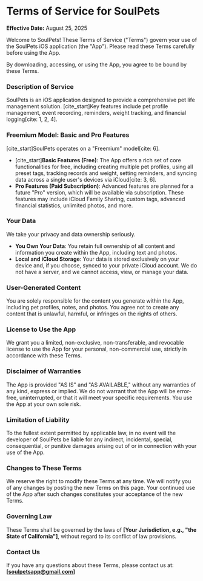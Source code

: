 # Terms of Service for SoulPets

**Effective Date:** August 25, 2025

Welcome to SoulPets! These Terms of Service ("Terms") govern your use of the SoulPets iOS application (the "App"). Please read these Terms carefully before using the App.

By downloading, accessing, or using the App, you agree to be bound by these Terms.

### Description of Service

SoulPets is an iOS application designed to provide a comprehensive pet life management solution. [cite_start]Key features include pet profile management, event recording, reminders, weight tracking, and financial logging[cite: 1, 2, 4].

### Freemium Model: Basic and Pro Features

[cite_start]SoulPets operates on a "Freemium" model[cite: 6].

* [cite_start]**Basic Features (Free)**: The App offers a rich set of core functionalities for free, including creating multiple pet profiles, using all preset tags, tracking records and weight, setting reminders, and syncing data across a single user's devices via iCloud[cite: 3, 6].
* **Pro Features (Paid Subscription)**: Advanced features are planned for a future "Pro" version, which will be available via subscription. These features may include iCloud Family Sharing, custom tags, advanced financial statistics, unlimited photos, and more.

### Your Data

We take your privacy and data ownership seriously.

* **You Own Your Data**: You retain full ownership of all content and information you create within the App, including text and photos.
* **Local and iCloud Storage**: Your data is stored exclusively on your device and, if you choose, synced to your private iCloud account. We do not have a server, and we cannot access, view, or manage your data.

### User-Generated Content

You are solely responsible for the content you generate within the App, including pet profiles, notes, and photos. You agree not to create any content that is unlawful, harmful, or infringes on the rights of others.

### License to Use the App

We grant you a limited, non-exclusive, non-transferable, and revocable license to use the App for your personal, non-commercial use, strictly in accordance with these Terms.

### Disclaimer of Warranties

The App is provided "AS IS" and "AS AVAILABLE," without any warranties of any kind, express or implied. We do not warrant that the App will be error-free, uninterrupted, or that it will meet your specific requirements. You use the App at your own sole risk.

### Limitation of Liability

To the fullest extent permitted by applicable law, in no event will the developer of SoulPets be liable for any indirect, incidental, special, consequential, or punitive damages arising out of or in connection with your use of the App.

### Changes to These Terms

We reserve the right to modify these Terms at any time. We will notify you of any changes by posting the new Terms on this page. Your continued use of the App after such changes constitutes your acceptance of the new Terms.

### Governing Law

These Terms shall be governed by the laws of **[Your Jurisdiction, e.g., "the State of California"]**, without regard to its conflict of law provisions.

### Contact Us

If you have any questions about these Terms, please contact us at: **[soulpetsapp@gmail.com]**